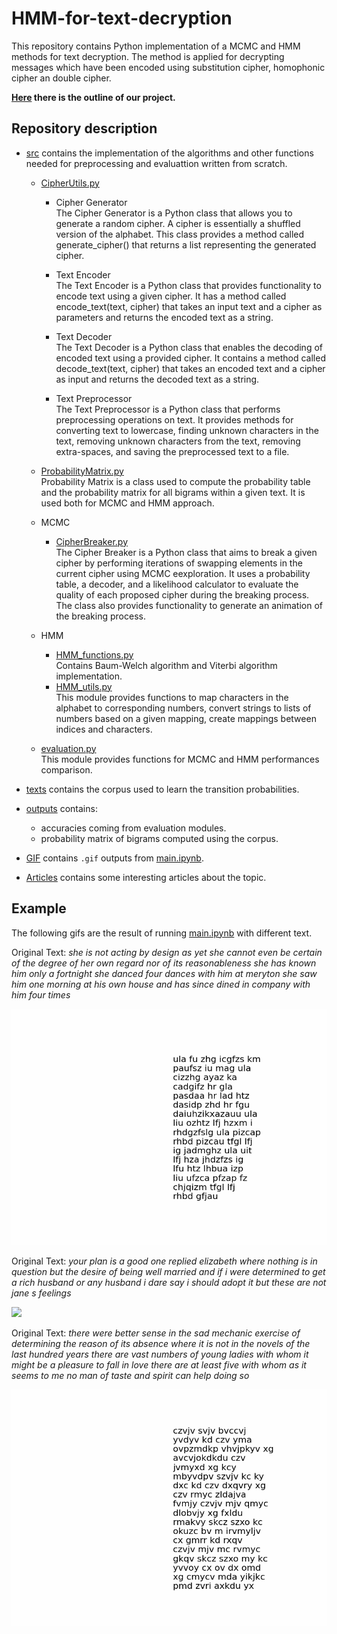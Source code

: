 # HMM-for-text-decryption

This repository contains Python implementation of a MCMC and HMM methods for text decryption.
The method is applied for decrypting messages which have been encoded using substitution cipher, homophonic cipher an double cipher.

**[Here](Decryption%20using%20HMM.pdf) there is the outline of our project.**
## Repository description

- [src](src/) contains the implementation of the algorithms and other functions needed for preprocessing and evaluattion written from scratch.

    - [CipherUtils.py](src/CipherUtils.py) 
        - Cipher Generator \
            The Cipher Generator is a Python class that allows you to generate a random cipher. A cipher is essentially a shuffled version of the alphabet. This class provides a method called generate_cipher() that returns a list representing the generated cipher.

        - Text Encoder \
            The Text Encoder is a Python class that provides functionality to encode text using a given cipher. It has a method called encode_text(text, cipher) that takes an input text and a cipher as parameters and returns the encoded text as a string.

        - Text Decoder \
            The Text Decoder is a Python class that enables the decoding of encoded text using a provided cipher. It contains a method called decode_text(text, cipher) that takes an encoded text and a cipher as input and returns the decoded text as a string.

        - Text Preprocessor \
            The Text Preprocessor is a Python class that performs preprocessing operations on text. It provides methods for converting text to lowercase, finding unknown characters in the text, removing unknown characters from the text, removing extra-spaces, and saving the preprocessed text to a file.

    - [ProbabilityMatrix.py](src/ProbabilityMatrix.py) \
            Probability Matrix is a class used to compute the probability table and the probability matrix for all bigrams within a given text. It is used both for MCMC and HMM approach.
      
    - MCMC
        - [CipherBreaker.py](src/CipherBreaker.py) \
            The Cipher Breaker is a Python class that aims to break a given cipher by performing iterations of swapping elements in the current cipher using MCMC eexploration. It uses a probability table, a decoder, and a likelihood calculator to evaluate the quality of each proposed cipher during the breaking process. The class also provides functionality to generate an animation of the breaking process.
    - HMM
      - [HMM_functions.py](src/HMM_functions.py) \
            Contains Baum-Welch algorithm and Viterbi algorithm implementation.
      - [HMM_utils.py](src/HMM_utils.py) \
            This module provides functions to map characters in the alphabet to corresponding numbers, convert strings to lists of numbers based on a given mapping, create mappings between indices and characters.

    - [evaluation.py](src/evaluation.py) \
            This module provides functions for MCMC and HMM performances comparison.
    
        
      
    
    
- [texts](texts/) contains the corpus used to learn the transition probabilities.

- [outputs](outputs/) contains:
    - accuracies coming from evaluation modules.
    - probability matrix of bigrams computed using the corpus.

- [GIF](GIF/) contains ```.gif``` outputs from [main.ipynb](main.ipynb).
- [Articles](articles/) contains some interesting articles about the topic.

## Example

The following gifs are the result of running [main.ipynb](main.ipynb) with different text.

Original Text: *she is not acting by design as yet she cannot even be certain of the degree of her own regard nor of its reasonableness she has known him only a fortnight she danced four dances with him at meryton she saw him one morning at his own house and has since dined in company with him four times*

![](GIF/she%20is%20not.gif)


Original Text: *your plan is a good one replied elizabeth where nothing is in question but the desire of being well married and if i were determined to get a rich husband or any husband i dare say i should adopt it but these are not jane s feelings*

![](GIF/your%20plan.gif)


Original Text: *there were better sense in the sad mechanic exercise of determining the reason of its absence where it is not in the novels of the last hundred years there are vast numbers of young ladies with whom it might be a pleasure to fall in love there are at least five with whom as it seems to me no man of taste and spirit can help doing so*


![](GIF/there%20were.gif)

